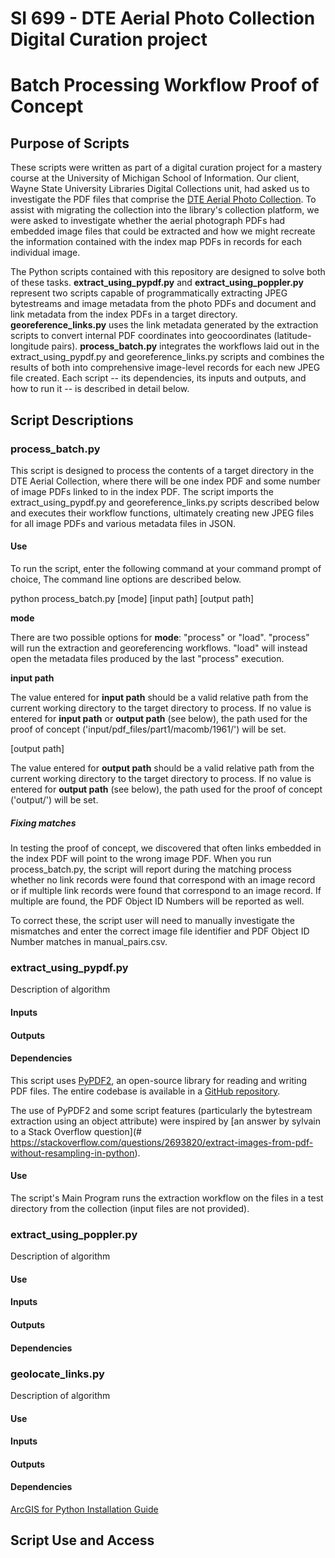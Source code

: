 # SI 699 - DTE Aerial Photo Collection Digital Curation project
# Batch Processing Workflow Proof of Concept

## Purpose of Scripts

These scripts were written as part of a digital curation project for a mastery course at the University of Michigan School of Information. Our client, Wayne State University Libraries Digital Collections unit, had asked us to investigate the PDF files that comprise the [DTE Aerial Photo Collection](https://digital.library.wayne.edu/dte_aerial/). To assist with migrating the collection into the library's collection platform, we were asked to investigate whether the aerial photograph PDFs had embedded image files that could be extracted and how we might recreate the information contained with the index map PDFs in records for each individual image.

The Python scripts contained with this repository are designed to solve both of these tasks. **extract_using_pypdf.py** and **extract_using_poppler.py** represent two scripts capable of programmatically extracting JPEG bytestreams and image metadata from the photo PDFs and document and link metadata from the index PDFs in a target directory. **georeference_links.py** uses the link metadata generated by the extraction scripts to convert internal PDF coordinates into geocoordinates (latitude-longitude pairs). **process_batch.py** integrates the workflows laid out in the extract_using_pypdf.py and georeference_links.py scripts and combines the results of both into comprehensive image-level records for each new JPEG file created. Each script -- its dependencies, its inputs and outputs, and how to run it -- is described in detail below.

## Script Descriptions

### process_batch.py

This script is designed to process the contents of a target directory in the DTE Aerial Collection, where there will be one index PDF and some number of image PDFs linked to in the index PDF. The script imports the extract_using_pypdf.py and georeference_links.py scripts described below and executes their workflow functions, ultimately creating new JPEG files for all image PDFs and various metadata files in JSON.

#### Use

To run the script, enter the following command at your command prompt of choice,  The command line options are described below.

python process_batch.py [mode] [input path] [output path]

**mode**

There are two possible options for **mode**: "process" or "load". "process" will run the extraction and georeferencing workflows. "load" will instead open the metadata files produced by the last "process" execution.

**input path**

The value entered for **input path** should be a valid relative path from the current working directory to the target directory to process. If no value is entered for **input path** or **output path** (see below), the path used for the proof of concept ('input/pdf_files/part1/macomb/1961/') will be set.

[output path]

The value entered for **output path** should be a valid relative path from the current working directory to the target directory to process. If no value is entered for **output path** (see below), the path used for the proof of concept ('output/') will be set.

##### Fixing matches

In testing the proof of concept, we discovered that often links embedded in the index PDF will point to the wrong image PDF. When you run process_batch.py, the script will report during the matching process whether no link records were found that correspond with an image record or if multiple link records were found that correspond to an image record. If multiple are found, the PDF Object ID Numbers will be reported as well.

To correct these, the script user will need to manually investigate the mismatches and enter the correct image file identifier and PDF Object ID Number matches in manual_pairs.csv.

### extract_using_pypdf.py

Description of algorithm

#### Inputs
#### Outputs
#### Dependencies

This script uses [PyPDF2](https://pythonhosted.org/PyPDF2/), an open-source library for reading and writing PDF files. The entire codebase is available in a [GitHub repository](https://github.com/mstamy2/PyPDF2).

The use of PyPDF2 and some script features (particularly the bytestream extraction using an object attribute) were inspired by [an answer by sylvain to a Stack Overflow question](# https://stackoverflow.com/questions/2693820/extract-images-from-pdf-without-resampling-in-python).

#### Use

The script's Main Program runs the extraction workflow on the files in a test directory from the collection (input files are not provided).

### extract_using_poppler.py

Description of algorithm

#### Use
#### Inputs
#### Outputs
#### Dependencies

### geolocate_links.py

Description of algorithm

#### Use
#### Inputs
#### Outputs
#### Dependencies

[ArcGIS for Python Installation Guide](https://developers.arcgis.com/python/guide/install-and-set-up/)

## Script Use and Access
